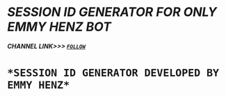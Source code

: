 # *SESSION ID GENERATOR FOR ONLY EMMY HENZ BOT*
***CHANNEL LINK>>> [`FOLLOW`](https://whatsapp.com/channel/0029VangYOt96H4JhFarL10C)***
# `*SESSION ID GENERATOR DEVELOPED BY EMMY HENZ*`

